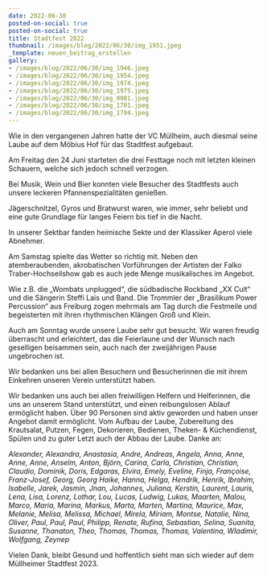 ```yaml
---
date: 2022-06-30
posted-on-social: true
posted-on-social: true
title: Stadtfest 2022
thumbnail: /images/blog/2022/06/30/img_1951.jpeg
_template: neuen_beitrag_erstellen
gallery:
- /images/blog/2022/06/30/img_1946.jpeg
- /images/blog/2022/06/30/img_1954.jpeg
- /images/blog/2022/06/30/img_1974.jpeg
- /images/blog/2022/06/30/img_1975.jpeg
- /images/blog/2022/06/30/img_0081.jpeg
- /images/blog/2022/06/30/img_1701.jpeg
- /images/blog/2022/06/30/img_1794.jpeg
---
```


Wie in den vergangenen Jahren hatte der VC Müllheim, auch diesmal seine Laube auf dem Möbius Hof für das Stadtfest aufgebaut.

Am Freitag den 24 Juni starteten die drei Festtage noch mit letzten kleinen Schauern, welche sich jedoch schnell verzogen.

Bei Musik, Wein und Bier konnten viele Besucher des Stadtfests auch unsere leckeren Pfannenspezialitäten genießen.

Jägerschnitzel, Gyros und Bratwurst waren, wie immer, sehr beliebt und eine gute Grundlage für langes Feiern bis tief in die Nacht.

In unserer Sektbar fanden heimische Sekte und der Klassiker Aperol viele Abnehmer.

Am Samstag spielte das Wetter so richtig mit. Neben den atemberaubenden, akrobatischen Vorführungen der Artisten der Falko Traber-Hochseilshow gab es auch jede Menge musikalisches im Angebot.

Wie z.B. die „Wombats unplugged“, die südbadische Rockband „XX Cult“ und die Sängerin Steffi Lais und Band. Die Trommler der „Brasilikum Power Percussion“ aus Freiburg zogen mehrmals am Tag durch die Festmeile und begeisterten mit ihren rhythmischen Klängen Groß und Klein.

Auch am Sonntag wurde unsere Laube sehr gut besucht. Wir waren freudig überrascht und erleichtert, das die Feierlaune und der Wunsch nach geselligen beisammen sein, auch nach der zweijährigen Pause ungebrochen ist.

Wir bedanken uns bei allen Besuchern und Besucherinnen die mit ihrem Einkehren unseren Verein unterstützt haben.

Wir bedanken uns auch bei allen freiwilligen Helfern und Helferinnen, die uns an unserem Stand unterstützt, und einen reibungslosen Ablauf ermöglicht haben. Über 90 Personen sind aktiv geworden und haben unser Angebot damit ermöglicht. Vom Aufbau der Laube, Zubereitung des Krautsalat, Putzen, Fegen, Dekorieren, Bedienen, Theken- & Küchendienst, Spülen und zu guter Letzt auch der Abbau der Laube. Danke an:

_Alexander, Alexandra, Anastasia, Andre, Andreas, Angela, Anna, Anne, Anne, Anne, Anselm, Anton, Björn, Carina, Carla, Christian, Christian, Claudio, Dominik, Doris, Edgaras, Elvira, Emely, Eveline, Finja, Françoise, Franz-Josef, Georg, Georg Haike, Hanna, Helga, Hendrik, Henrik, Ibrahim, Isabelle, Jarek, Jasmin, Jnan, Johannes, Juliana, Kerstin, Laurent, Lauris, Lena, Lisa, Lorenz, Lothar, Lou, Lucas, Ludwig, Lukas, Maarten, Malou, Marco, Maria, Marina, Markus, Marta, Marten, Martina, Maurice, Max, Melanie, Melisa, Melissa, Michael, Mirela, Miriam, Montse, Natalie, Nina, Oliver, Paul, Paul, Paul, Philipp, Renate, Rufina, Sebastian, Selina, Suanita, Susanne, Thanaton, Theo, Thomas, Thomas, Thomas, Valentina, Wladimir, Wolfgang, Zeynep_

Vielen Dank, bleibt Gesund und hoffentlich sieht man sich wieder auf dem Müllheimer Stadtfest 2023.


